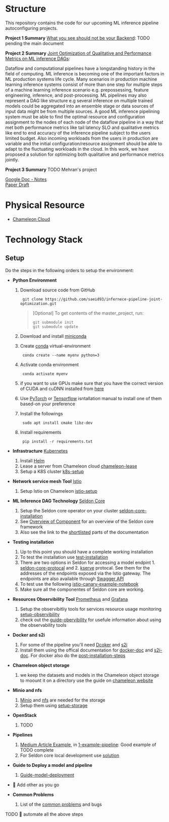 # Structure

This repository contains the code for our upcoming ML inference pipeline autoconfiguring projects.

**Project 1 Summary** [What you see should not be your Backend](https://www.overleaf.com/read/pvmxxqcgcfnn):
TODO pending the main document

**Project 2 Summary** [Joint Optimization of Qualitative and Performance Metrics on ML inference DAGs](https://www.overleaf.com/read/pfnwptxyktff):

Dataflow and computational pipelines have a longstanding history in the field of computing. ML inference is becoming one of the important factors in ML production systems life cycle. Many scenarios in production machine learning inference systems consist of more than one step for multiple steps of a machine learning inference scenario e.g. prepossessing, feature engineering, inference, and post-processing. ML pipelines may also represent a DAG like structure e.g several inference on multiple trained models could be aggregated into an ensemble stage or data sources of input data might be from multiple sources. A good ML inference pipelining system must be able to find the optimal resource and configuration assignment to the nodes of each node of the dataflow pipeline in a way that met both performance metrics like tail latency SLO and qualitative metrics like end to end accuracy of the inference pipeline subject to the users limited budget. Also incoming workloads from the users in production are variable and the initial configuration/resource assignment should be able to adapt to the fluctuating workloads in the cloud. In this work, we have proposed a solution for optimizing both qualitative and performance metrics jointly.

**Project 3 Summary** TODO Mehran's project

[Google Doc - Notes](https://docs.google.com/document/d/1VbMDl_09n77NCRk58C9vqzDLGkgfliPUYxS3NVX8fgw/edit?usp=sharing) \
[Paper Draft](https://www.overleaf.com/project/625456ee961f16abadd71f36)

# Physical Resource
* [Chameleon Cloud](https://chameleoncloud.org/)

# Technology Stack
## Setup

Do the steps in the following orders to setup the environment:
* **Python Environment**
  1. Download source code from GitHub
     ```
      git clone https://github.com/saeid93/infernece-pipeline-joint-optimization.git
     ```
     > [Optional] To get contents of the master_project, run:
     > ```shell
     > git submodule init
     > git submodule update
     > ```
  2. Download and install [miniconda](https://docs.conda.io/en/latest/miniconda.html)
  3. Create [conda](https://docs.conda.io/en/latest/miniconda.html) virtual-environment
     ```
      conda create --name myenv python=3
     ```
  4. Activate conda environment
     ```
      conda activate myenv
     ```
  5. if you want to use GPUs make sure that you have the correct version of CUDA and cuDNN installed from [here](https://docs.nvidia.com/deeplearning/cudnn/install-guide/index.html)
  6. Use [PyTorch](https://pytorch.org/) or [Tensorflow](https://www.tensorflow.org/install/pip#virtual-environment-install) isntallation manual to install one of them based-on your preference

  7. Install the followings
     ```
      sudo apt install cmake libz-dev
     ```
  8. Install requirements
     ```
      pip install -r requirements.txt
     ```
* **Infrastracture** [Kubernetes](https://kubernetes.io/)
   1. Install [Helm](https://helm.sh/docs/intro/install/)
   2. Lease a server from Chameleon cloud [chameleon-lease](docs/chameleon-lease.md)
   3. Setup a K8S cluster [k8s-setup](docs/setup-chameleon-k8s.md)
* **Network service mesh Tool** [Istio](https://istio.io/)
   1. Setup Istio on Chameleon [istio-setup](docs/setup-istio.md)
* **ML Inference DAG Technology** [Seldon Core](https://docs.seldon.io/projects/seldon-core/en/latest/)
   1. Setup the Seldon core operator on your cluster [seldon-core-installation](docs/setup-seldon-core-installation.md)
   2. See [Overview of Component](https://docs.seldon.io/projects/seldon-core/en/latest/workflow/overview.html#metrics-with-prometheus) for an overview of the Seldon core framework
   3. Also see the link to the [shortlisted](docs/guide-seldon.md) parts of the documentation
* **Testing installation**
   1. Up to this point you should have a complete working installation
   2. To test the installation use [test-installation](docs/test_installation.md)
   3. There are two options in Seldon for accessing a model endpint 1. [seldon-core-protocal](https://docs.seldon.io/projects/seldon-core/en/latest/reference/apis/index.html) and 2. [kserve](https://kserve.github.io/website/modelserving/inference_api/) protocal. See them for the addresses of the endpoints exposed via the Istio gateway. The endpoints are also available through [Swagger API](https://docs.seldon.io/projects/seldon-core/en/latest/workflow/serving.html#generated-documentation-swagger-ui) 
   4. To test use the following [istio-canary-example-notebook](seldon-core-examples/capabilities/istio/canary/istio_canary.ipynb)
   5. Make sure all the componentes of Seldon core are working.
* **Resources Observibility Tool** [Prometheus](https://prometheus.io/) and [Grafana](https://grafana.com/)
   1. Setup the observibitliy tools for services resource usage monitoring [setup-observibility](docs/setup-prometeus-monitoring.md)
   2. check out the [guide-obervibility](docs/guide-prometheus.md) for usefule information about using the observability tools
* **Docker and s2i**
   1. For some of the pipeline you'll need [Dcoker](https://www.docker.com/) and [s2i](https://github.com/openshift/source-to-image)
   2. Install them using the offical documentation for [docker-doc](https://docs.docker.com/engine/install/ubuntu/) and [s2i-doc](https://github.com/openshift/source-to-image#installation). For docker also do the [post-installation-steps](https://docs.docker.com/engine/install/linux-postinstall/)
* **Chameleon object storage**
   1. we keep the datasets and models in the Chameleon object storage to moount it on a directory use the guide on [chameleon website](https://chameleoncloud.readthedocs.io/en/latest/technical/swift.html#:~:text=Chameleon%20provides%20an%20object%20store,results%20produced%20by%20your%20experiments.)
* **Minio and nfs**
   1. [Minio](https://min.io/) and [nfs](https://en.wikipedia.org/wiki/Network_File_System) are needed for the storage
   2. Setup them using [setup-storage](docs/setup-storage.md)
* **OpenStack**
   1. TODO
* **Pipelines**
   1. [Medium Article Example](https://becominghuman.ai/seldon-inference-graph-pipelined-model-serving-211c6b095f62), in [1-example-pipeline](pipelines/1-example-pipeline): Good example of TODO complete
   2. For Seldon core local development use [solution](https://github.com/SeldonIO/seldon-core/issues/2722#issuecomment-735836718)
* **Guide to Deploy a model and pipeline**
   1. [Guide-model-deployment](docs/guide-model-deployment.md)
* 🔴 Add other as you go

* **Common Problems**
   1. List of the [common problems](docs/common-problems.md) and bugs


TODO 🔴 automate all the above steps



